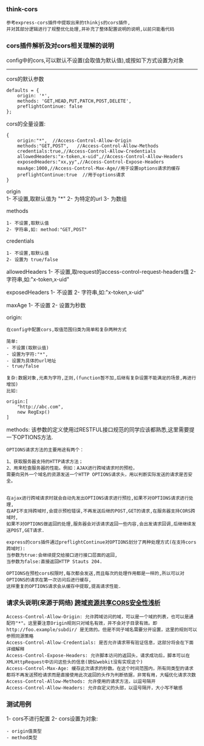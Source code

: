 ### think-cors

    参考express-cors插件中提取出来的thinkjs的cors插件,
    并对其部分逻辑进行了规整优化处理,并补充了整体配置说明的说明,以前只能看代码
    
    
    
    
### cors插件解析及对cors相关理解的说明


config中的cors,可以默认不设置(会取值为默认值),或按如下方式设置为对象

----------
    
cors的默认参数
    
    defaults = {
        origin: '*',
        methods: 'GET,HEAD,PUT,PATCH,POST,DELETE',
        preflightContinue: false 
    };
    
    
cors的全量设置:
    
    {
        origin:"*",  //Access-Control-Allow-Origin
        methods:"GET,POST",   //Access-Control-Allow-Methods
        credentials:true,//Access-Control-Allow-Credentials
        allowedHeaders:"x-token,x-uid",//Access-Control-Allow-Headers
        exposedHeaders:"xx,yy",//Access-Control-Expose-Headers
        maxAge:1000,//Access-Control-Max-Age//用于设置options请求的缓存
        preflightContinue:true  //用于options请求
    }
 


  origin  
    1- 不设置,取默认值为 "*" 
    2- 为特定的url
    3- 为数组
    
methods

    1- 不设置,取默认值
    2- 字符串,如: method:"GET,POST"

credentials
    
    1- 不设置,取默认值
    2- 设置为 true/false


allowedHeaders
    1- 不设置,取request的access-control-request-headers值
    2- 字符串,如:"x-token,x-uid"


exposedHeaders
    1- 不设置
    2- 字符串,如:"x-token,x-uid"


maxAge
    1- 不设置
    2- 设置为秒数   
    
origin:
    
    在config中配置cors,取值范围归类为简单和复杂两种方式
    
    简单:
    - 不设置(取默认值)
    - 设置为字符:"*",
    - 设置为具体的url地址
    - true/false
    
    复杂:数据对象,元素为字符,正则,(function暂不加,后继有复杂设置不能满足的场景,再进行增加)
    比如:
    
    origin:[
        "http://abc.com",
        new RegExp()
    ]
    
    
    
methods: 
    该参数的定义使用过RESTFUL接口规范的同学应该都熟悉,这里需要提一下OPTIONS方法.
    
    OPTIONS请求方法的主要用途有两个：
    
    1、获取服务器支持的HTTP请求方法；
    2、用来检查服务器的性能。例如：AJAX进行跨域请求时的预检，
    需要向另外一个域名的资源发送一个HTTP OPTIONS请求头，用以判断实际发送的请求是否安全。
    
    
    在ajax进行跨域请求时就会自动先发出OPTIONS请求进行预捡,如果不对OPTIONS请求进行处理,
    在API不支持跨域时,会提示预检错误,不再发送后继的POST,GET的请求,在服务器支持CORS跨域时,
    如果不对OPTIONS做返回的处理,服务器会对该请求返回一些内容,会出发请求回调,后继继续发送POST,GET请求.
    
    express的cors插件通过preflightContinue对OPTIONS划分了两种处理方式(在支持cors跨域时):
    当参数为true:会继续提交给接口进行接口层面的返回,
    当参数为false:直接返回HTTP Stauts 204.
    
    OPTIONS在预检cors权限时,每次都会发送,而且每次的处理作用都是一样的,所以可以对OPTIONS的请求在第一次访问后进行缓存,
    这样重复的OPTIONS请求会从缓存中提取,提高请求性能.
    
    




    
    
    
    

    

    
### 请求头说明(来源于网络) [跨域资源共享CORS安全性浅析](http://netsecurity.51cto.com/art/201311/419179.htm)
                    
   
    Access-Control-Allow-Origin: 允许跨域访问的域，可以是一个域的列表，也可以是通配符"*"。这里要注意Origin规则只对域名有效，并不会对子目录有效。即http://foo.example/subdir/ 是无效的。但是不同子域名需要分开设置，这里的规则可以参照同源策略
    Access-Control-Allow-Credentials: 是否允许请求带有验证信息，这部分将会在下面详细解释
    Access-Control-Expose-Headers: 允许脚本访问的返回头，请求成功后，脚本可以在XMLHttpRequest中访问这些头的信息(貌似webkit没有实现这个)
    Access-Control-Max-Age: 缓存此次请求的秒数。在这个时间范围内，所有同类型的请求都将不再发送预检请求而是直接使用此次返回的头作为判断依据，非常有用，大幅优化请求次数
    Access-Control-Allow-Methods: 允许使用的请求方法，以逗号隔开
    Access-Control-Allow-Headers: 允许自定义的头部，以逗号隔开，大小写不敏感


    
### 测试用例

1- cors不进行配置
2- cors设置为对象:
    
    - origin值类型
    - method类型